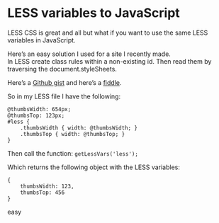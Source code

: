 <!--
  id: 977
  slug: less-variables-to-javascript
  description: Here's an easy solution for parsing LESS variables to JavaScript (technique should work with any CSS preprocessor though).
  date: 2012-06-18T15:01:18
  modified: 2012-08-24T15:09:49
  type: post
  excerpt: <p>LESS CSS is great and all but what if you want to use the same LESS variables in JavaScript.</p>
  categories: CSS, Director, JavaScript
  tags: 
  metaKeyword: LESS variables
  metaTitle: LESS variables to JavaScript
  metaDescription: Here's an easy solution for parsing LESS variables to JavaScript (technique should work with any CSS preprocessor though).
  inCv: 
  inPortfolio: 
  dateFrom: 
  dateTo: 
-->

# LESS variables to JavaScript

<p>LESS CSS is great and all but what if you want to use the same LESS variables in JavaScript.</p>
<p><!--more--></p>
<p>Here&#8217;s an easy solution I used for a site I recently made.<br />
In LESS create class rules within a non-existing id. Then read them by traversing the document.styleSheets.</p>
<p>Here&#8217;s a <a href="https://gist.github.com/2948738">Github gist</a> and here&#8217;s a <a href="http://jsfiddle.net/Sjeiti/VHQ8x/">fiddle</a>.</p>
<p>So in my LESS file I have the following:</p>
<pre><code data-language="css">@thumbsWidth: 654px;
@thumbsTop: 123px;
#less {
	.thumbsWidth { width: @thumbsWidth; }
	.thumbsTop { width: @thumbsTop; }
}</code></pre>
<p>Then call the function: <code data-language="javascript">getLessVars('less');</code></p>
<p>Which returns the following object with the LESS variables:</p>
<pre><code data-language="javascript">{
	thumbsWidth: 123,
	thumbsTop: 456
}</code></pre>
<p>easy</p>